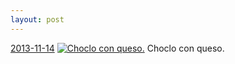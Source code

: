 ```yaml
---
layout: post
---
```


<p>
  <time><a href="/188">2013-11-14</a></time>
  <a href="/188"><img src="{{ site.assets_url }}/188-640.jpg" srcset="{{ site.assets_url }}/188-1280.jpg 1280w, {{ site.assets_url }}/188-960.jpg 960w, {{ site.assets_url }}/188-640.jpg 640w, {{ site.assets_url }}/188-320.jpg 320w" sizes="(min-width: 700px) 50vw, calc(100vw - 2rem)" alt="Choclo con queso." /></a>
  <span>Choclo con queso.</span>
</p>
